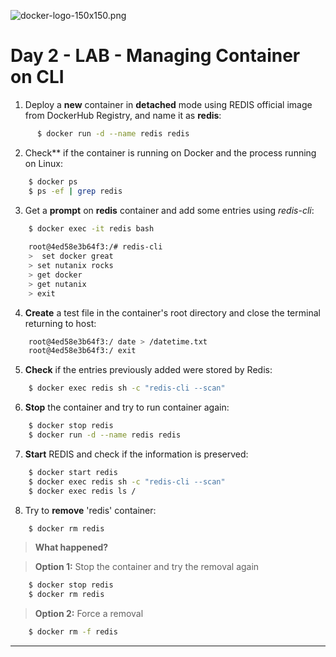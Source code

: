 ![docker-logo-150x150.png](https://www.zencode.nl/wp-content/uploads/2015/05/docker-logo-150x150.png)

# Day 2 - LAB - Managing Container on CLI



 1. Deploy a **new** container in **detached** mode using REDIS official image from DockerHub Registry, and name it as **redis**:
```bash 
      $ docker run -d --name redis redis
```

2. Check** if the container is running on Docker and the process running on Linux:

```bash 
    $ docker ps
    $ ps -ef | grep redis
```

3. Get a **prompt** on **redis** container and add some entries using *redis-cli*:
```bash 
	$ docker exec -it redis bash
	
	root@4ed58e3b64f3:/# redis-cli
	>  set docker great
	> set nutanix rocks
	> get docker
	> get nutanix
	> exit
```

4. **Create** a test file in the container's root directory and close the terminal returning to host:

```bash 
	root@4ed58e3b64f3:/ date > /datetime.txt
	root@4ed58e3b64f3:/ exit
```

5. **Check** if the entries previously added were stored by Redis:
```bash 
	$ docker exec redis sh -c "redis-cli --scan"
```

6. **Stop** the container and try to run container again:
```bash 
	$ docker stop redis
	$ docker run -d --name redis redis
```

7. **Start** REDIS and check if the information is preserved:
```bash 
	$ docker start redis
	$ docker exec redis sh -c "redis-cli --scan"
	$ docker exec redis ls /
```

8. Try  to **remove** 'redis' container:
```bash 
	$ docker rm redis
```
> **What happened?**

> **Option 1:** Stop the container and try the removal again
```bash 
	$ docker stop redis
	$ docker rm redis
```
>**Option 2:** Force a removal
```bash 
	$ docker rm -f redis
```



___






